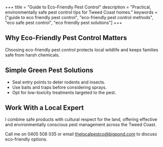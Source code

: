 +++
title = "Guide to Eco-Friendly Pest Control"
description = "Practical, environmentally safe pest control tips for Tweed Coast homes."
keywords = ["guide to eco friendly pest control", "eco-friendly pest control methods", "eco safe pest control", "eco friendly pest solutions"]
+++

## Why Eco-Friendly Pest Control Matters

Choosing eco-friendly pest control protects local wildlife and keeps families safe from harsh chemicals.

## Simple Green Pest Solutions

- Seal entry points to deter rodents and insects.
- Use baits and traps before considering sprays.
- Opt for low-toxicity treatments targeted to the pest.

## Work With a Local Expert

I combine safe products with cultural respect for the land, offering effective and environmentally conscious pest management across the Tweed Coast.

Call me on 0405 508 035 or email thelocalpestco@bigpond.com to discuss eco-friendly options.
